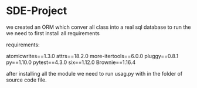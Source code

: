 # SDE-Project

we created an ORM which conver all class into a real sql database
to run the we need to first install all requirements

requirements: 

atomicwrites==1.3.0
attrs==18.2.0
more-itertools==6.0.0
pluggy==0.8.1
py==1.10.0
pytest==4.3.0
six==1.12.0
Brownie==1.16.4

after installing all the module we need to run usag.py with in the folder of source code file.
